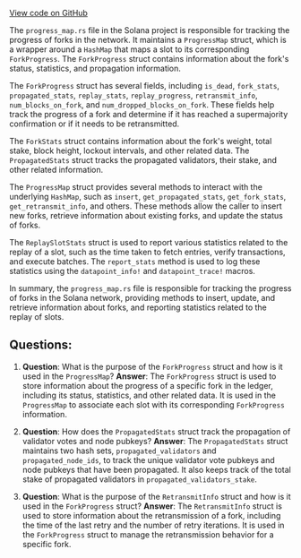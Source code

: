 
[View code on GitHub](https://github.com/solana-labs/solana/blob/master/core/src/progress_map.rs)

The `progress_map.rs` file in the Solana project is responsible for tracking the progress of forks in the network. It maintains a `ProgressMap` struct, which is a wrapper around a `HashMap` that maps a slot to its corresponding `ForkProgress`. The `ForkProgress` struct contains information about the fork's status, statistics, and propagation information.

The `ForkProgress` struct has several fields, including `is_dead`, `fork_stats`, `propagated_stats`, `replay_stats`, `replay_progress`, `retransmit_info`, `num_blocks_on_fork`, and `num_dropped_blocks_on_fork`. These fields help track the progress of a fork and determine if it has reached a supermajority confirmation or if it needs to be retransmitted.

The `ForkStats` struct contains information about the fork's weight, total stake, block height, lockout intervals, and other related data. The `PropagatedStats` struct tracks the propagated validators, their stake, and other related information.

The `ProgressMap` struct provides several methods to interact with the underlying `HashMap`, such as `insert`, `get_propagated_stats`, `get_fork_stats`, `get_retransmit_info`, and others. These methods allow the caller to insert new forks, retrieve information about existing forks, and update the status of forks.

The `ReplaySlotStats` struct is used to report various statistics related to the replay of a slot, such as the time taken to fetch entries, verify transactions, and execute batches. The `report_stats` method is used to log these statistics using the `datapoint_info!` and `datapoint_trace!` macros.

In summary, the `progress_map.rs` file is responsible for tracking the progress of forks in the Solana network, providing methods to insert, update, and retrieve information about forks, and reporting statistics related to the replay of slots.
## Questions: 
 1. **Question**: What is the purpose of the `ForkProgress` struct and how is it used in the `ProgressMap`?
   **Answer**: The `ForkProgress` struct is used to store information about the progress of a specific fork in the ledger, including its status, statistics, and other related data. It is used in the `ProgressMap` to associate each slot with its corresponding `ForkProgress` information.

2. **Question**: How does the `PropagatedStats` struct track the propagation of validator votes and node pubkeys?
   **Answer**: The `PropagatedStats` struct maintains two hash sets, `propagated_validators` and `propagated_node_ids`, to track the unique validator vote pubkeys and node pubkeys that have been propagated. It also keeps track of the total stake of propagated validators in `propagated_validators_stake`.

3. **Question**: What is the purpose of the `RetransmitInfo` struct and how is it used in the `ForkProgress` struct?
   **Answer**: The `RetransmitInfo` struct is used to store information about the retransmission of a fork, including the time of the last retry and the number of retry iterations. It is used in the `ForkProgress` struct to manage the retransmission behavior for a specific fork.